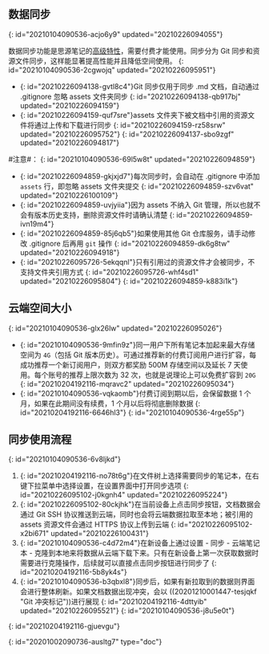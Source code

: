 ## 数据同步
{: id="20210104090536-acjo6y9" updated="20210226094055"}

数据同步功能是思源笔记的[高级特性](https://b3log.org/siyuan/advanced_features.html)，需要付费才能使用。同步分为 Git 同步和资源文件同步，这样能显著提高性能并且降低空间使用。
{: id="20210104090536-2cgwojq" updated="20210226095951"}

* {: id="20210226094138-gvtl8c4"}Git 同步仅用于同步 .md 文档，自动通过 .gitignore 忽略 assets 文件夹同步
  {: id="20210226094138-qb917bj" updated="20210226094159"}
* {: id="20210226094159-quf7sre"}assets 文件夹下被文档中引用的资源文件将通过上传和下载进行同步
  {: id="20210226094159-rz58srw" updated="20210226095752"}
{: id="20210226094137-sbo9zgf" updated="20210226094817"}

#注意#：
{: id="20210104090536-69l5w8t" updated="20210226094859"}

* {: id="20210226094859-gkjxjd7"}每次同步时，会自动在 .gitignore 中添加 `assets` 行，即忽略 assets 文件夹提交
  {: id="20210226094859-szv6vat" updated="20210226100109"}
* {: id="20210226094859-uvjyiia"}因为 assets 不纳入 Git 管理，所以也就不会有版本历史支持，删除资源文件时请确认清楚
  {: id="20210226094859-ivn19m4"}
* {: id="20210226094859-85j6qb5"}如果使用其他 Git 仓库服务，请手动修改 .gitignore 后再用 `git` 操作
  {: id="20210226094859-dk6g8tw" updated="20210226094918"}
* {: id="20210226095726-5ekqqnl"}只有引用过的资源文件才会被同步，不支持文件夹引用方式
  {: id="20210226095726-whf4sd1" updated="20210226095804"}
{: id="20210226094859-k883i1k"}

## 云端空间大小
{: id="20210104090536-glx26lw" updated="20210226095026"}

* {: id="20210104090536-9mfin9z"}同一用户下所有笔记本加起来最大存储空间为 `4G`（包括 Git 版本历史）。可通过推荐新的付费订阅用户进行扩容，每成功推荐一个新订阅用户，则双方都奖励 500M 存储空间以及延长 7 天使用。每个账号的推荐上限次数为 32 次，也就是说理论上可以免费扩容到 `20G`
  {: id="20210204192116-mqravc2" updated="20210226095034"}
* {: id="20210104090536-vqkaomb"}付费订阅到期以后，会保留数据 1 个月，如果在此期间没有续费，1 个月以后将彻底删除数据
  {: id="20210204192116-6646hl3"}
{: id="20210104090536-4rge55p"}

## 同步使用流程
{: id="20210104090536-6v8ljkd"}

1. {: id="20210204192116-no78t6g"}在文件树上选择需要同步的笔记本，在右键下拉菜单中选择设置，在设置界面中打开同步选项
   {: id="20210226095102-j0kgnh4" updated="20210226095224"}
2. {: id="20210226095102-80ckjhk"}在当前设备上点击同步按钮，文档数据会通过 Git SSH 协议推送到云端，同时也会将云端数据拉取至本地；被引用的 assets 资源文件会通过 HTTPS 协议上传到云端
   {: id="20210226095102-x2bi671" updated="20210226100431"}
3. {: id="20210104090536-c4d72m4"}在新设备上通过设置 - 同步 - 云端笔记本 - 克隆到本地来将数据从云端下载下来。只有在新设备上第一次获取数据时需要进行克隆操作，后续就可以直接点击同步按钮进行同步了
   {: id="20210204192116-5b8yk4s"}
4. {: id="20210104090536-b3qbxl8"}同步后，如果有新拉取到的数据则界面会进行整体刷新。如果文档数据出现冲突，会以 ((20201210001447-tesjqkf "Git 冲突标记"))进行展现
   {: id="20210204192116-4dttyib" updated="20210226095521"}
{: id="20210104090536-j8u5e0t"}

{: id="20210204192116-gjuevgu"}


{: id="20201002090736-ausltg7" type="doc"}

